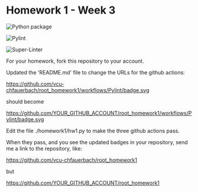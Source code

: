 # Homework 1 - Week 3

![Python package](https://github.com/vcu-interianoe/root_homework1/workflows/Python%20package/badge.svg)

![Pylint](https://github.com/vcu-interianoe/root_homework1/workflows/Pylint/badge.svg)

![Super-Linter](https://github.com/vcu-interianoe/root_homework1/workflows/Super-Linter/badge.svg)

For your homework, fork this repository to your account.

Updated the 'README.md' file to change the URLs for the github actions:

https://github.com/vcu-chfauerbach/root_homework1/workflows/Pylint/badge.svg

should become

https://github.com/YOUR_GITHUB_ACCOUNT/root_homework1/workflows/Pylint/badge.svg

Edit the file ./homework1/hw1.py to make the three github actions pass.

When they pass, and you see the updated badges in your repository, send me a link to the repository, like:

https://github.com/vcu-chfauerbach/root_homework1

but

https://github.com/YOUR_GITHUB_ACCOUNT/root_homework1
